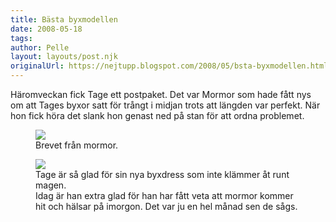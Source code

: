 ```yaml
---
title: Bästa byxmodellen
date: 2008-05-18
tags: 	
author: Pelle
layout: layouts/post.njk
originalUrl: https://nejtupp.blogspot.com/2008/05/bsta-byxmodellen.html
---
```


Häromveckan fick Tage ett postpaket. Det var Mormor som hade fått nys om att Tages byxor satt för trångt i midjan trots att längden var perfekt. När hon fick höra det slank hon genast ned på stan för att ordna problemet.

<figure>
    <img src="../../../../img/vykort+till+Tage1.jpg">
	<figcaption>Brevet från mormor.</span></span><br></div>
</figure>

<figure>
	<img src="../../../../img/_MG_1510_1024pix.jpg">
	<figcaption>Tage är så glad för sin nya byxdress som inte klämmer åt runt magen.<br>Idag är han extra glad för han har fått veta att mormor kommer<br> hit och hälsar på imorgon. Det var ju en hel månad sen de sågs.</figcaption>
</figure>
